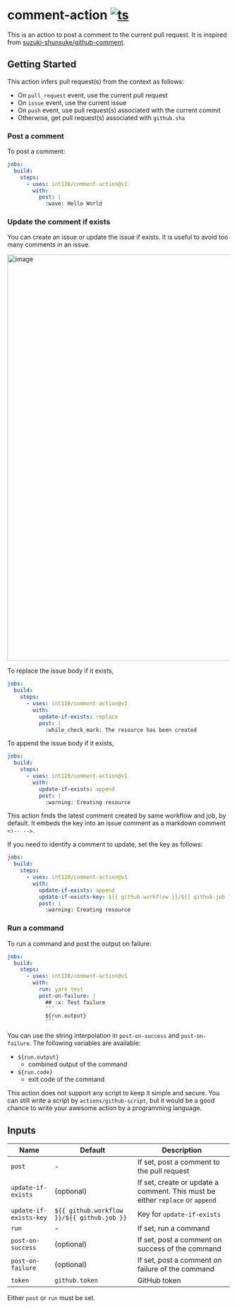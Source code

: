 # comment-action [![ts](https://github.com/int128/comment-action/actions/workflows/ts.yaml/badge.svg)](https://github.com/int128/comment-action/actions/workflows/ts.yaml)

This is an action to post a comment to the current pull request.
It is inspired from [suzuki-shunsuke/github-comment](https://github.com/suzuki-shunsuke/github-comment).


## Getting Started

This action infers pull request(s) from the context as follows:

- On `pull_request` event, use the current pull request
- On `issue` event, use the current issue
- On `push` event, use pull request(s) associated with the current commit
- Otherwise, get pull request(s) associated with `github.sha`

### Post a comment

To post a comment:

```yaml
jobs:
  build:
    steps:
      - uses: int128/comment-action@v1
        with:
          post: |
            :wave: Hello World
```

### Update the comment if exists

You can create an issue or update the issue if exists.
It is useful to avoid too many comments in an issue.

<img width="920" alt="image" src="https://user-images.githubusercontent.com/321266/193756823-d9b668be-afa2-46eb-b9d7-d5d38da46a03.png">

To replace the issue body if it exists,

```yaml
jobs:
  build:
    steps:
      - uses: int128/comment-action@v1
        with:
          update-if-exists: replace
          post: |
            :while_check_mark: The resource has been created
```

To append the issue body if it exists,

```yaml
jobs:
  build:
    steps:
      - uses: int128/comment-action@v1
        with:
          update-if-exists: append
          post: |
            :warning: Creating resource
```

This action finds the latest comment created by same workflow and job, by default.
It embeds the key into an issue comment as a markdown comment `<!-- -->`.

If you need to identify a comment to update, set the key as follows:

```yaml
jobs:
  build:
    steps:
      - uses: int128/comment-action@v1
        with:
          update-if-exists: append
          update-if-exists-key: ${{ github.workflow }}/${{ github.job }}/terraform-plan
          post: |
            :warning: Creating resource
```

### Run a command

To run a command and post the output on failure:

```yaml
jobs:
  build:
    steps:
      - uses: int128/comment-action@v1
        with:
          run: yarn test
          post-on-failure: |
            ## :x: Test failure
            ```
            ${run.output}
            ```
```

You can use the string interpolation in `post-on-success` and `post-on-failure`.
The following variables are available:

- `${run.output}`
  - combined output of the command
- `${run.code}`
  - exit code of the command

This action does not support any script to keep it simple and secure.
You can still write a script by `actions/github-script`,
but it would be a good chance to write your awesome action by a programming language.

## Inputs

| Name | Default | Description
|------|----------|------------
| `post` | - | If set, post a comment to the pull request
| `update-if-exists` | (optional) | If set, create or update a comment. This must be either `replace` or `append`
| `update-if-exists-key` | `${{ github.workflow }}/${{ github.job }}` | Key for `update-if-exists`
| `run` | - | If set, run a command
| `post-on-success` | (optional) | If set, post a comment on success of the command
| `post-on-failure` | (optional) | If set, post a comment on failure of the command
| `token` | `github.token` | GitHub token

Either `post` or `run` must be set.

